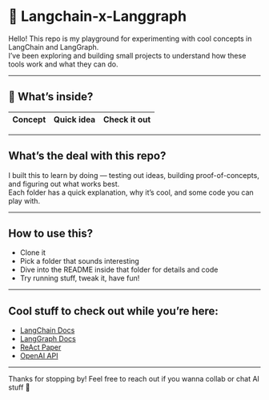 # 🧠 Langchain-x-Langgraph

Hello! This repo is my playground for experimenting with cool concepts in LangChain and LangGraph.  
I’ve been exploring and building small projects to understand how these tools work and what they can do.

---

## 📂 What’s inside?

| Concept                         | Quick idea                                             | Check it out                      |
|--------------------------------|-------------------------------------------------------|----------------------------------|


---

## What’s the deal with this repo?

I built this to learn by doing — testing out ideas, building proof-of-concepts, and figuring out what works best.  
Each folder has a quick explanation, why it’s cool, and some code you can play with.

---

## How to use this?

- Clone it  
- Pick a folder that sounds interesting  
- Dive into the README inside that folder for details and code  
- Try running stuff, tweak it, have fun!

---

## Cool stuff to check out while you’re here:

- [LangChain Docs](https://python.langchain.com/en/latest/)  
- [LangGraph Docs](https://langgraph.com)  
- [ReAct Paper](https://arxiv.org/abs/2210.03629)  
- [OpenAI API](https://platform.openai.com/docs)  

---

Thanks for stopping by! Feel free to reach out if you wanna collab or chat AI stuff 🚀
